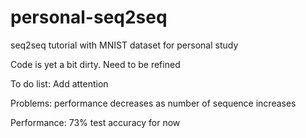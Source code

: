 # personal-seq2seq
seq2seq tutorial with MNIST dataset for personal study

Code is yet a bit dirty. Need to be refined


To do list: Add attention

Problems: performance decreases as number of sequence increases

Performance: 73% test accuracy for now
